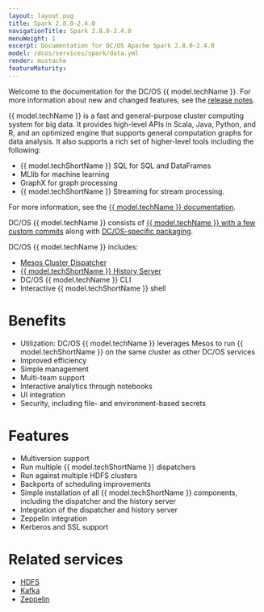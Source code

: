```yaml
---
layout: layout.pug
title: Spark 2.8.0-2.4.0
navigationTitle: Spark 2.8.0-2.4.0
menuWeight: 1
excerpt: Documentation for DC/OS Apache Spark 2.8.0-2.4.0
model: /dcos/services/spark/data.yml
render: mustache
featureMaturity:
---
```


Welcome to the documentation for the DC/OS {{ model.techName }}. For more information about new and changed features, see the [release notes](/dcos/services/spark/2.8.0-2.4.0/release-notes/).

{{ model.techName }} is a fast and general-purpose cluster computing system for big data. It provides high-level APIs in Scala, Java, Python, and R, and an optimized engine that supports general computation graphs for data analysis. It also supports a rich set of higher-level tools including the following:
- {{ model.techShortName }} SQL for SQL and DataFrames
- MLlib for machine learning
- GraphX for graph processing
- {{ model.techShortName }} Streaming for stream processing.

For more information, see the [{{ model.techName }} documentation][1].

DC/OS {{ model.techName }} consists of [{{ model.techName }} with a few custom commits][17] along with [DC/OS-specific packaging][18].

DC/OS {{ model.techName }} includes:

*   [Mesos Cluster Dispatcher][2]
*   [{{ model.techShortName }} History Server][3]
*   DC/OS {{ model.techName }} CLI
*   Interactive {{ model.techShortName }} shell

# Benefits

*   Utilization: DC/OS {{ model.techName }} leverages Mesos to run {{ model.techShortName }} on the same cluster as other DC/OS services
*   Improved efficiency
*   Simple management
*   Multi-team support
*   Interactive analytics through notebooks
*   UI integration
*   Security, including file- and environment-based secrets

# Features

*   Multiversion support
*   Run multiple {{ model.techShortName }} dispatchers
*   Run against multiple HDFS clusters
*   Backports of scheduling improvements
*   Simple installation of all {{ model.techShortName }} components, including the dispatcher and the history server
*   Integration of the dispatcher and history server
*   Zeppelin integration
*   Kerberos and SSL support

# Related services

*   [HDFS][4]
*   [Kafka][5]
*   [Zeppelin][6]

 [1]: http://spark.apache.org/documentation.html
 [2]: http://spark.apache.org/docs/latest/running-on-mesos.html#cluster-mode
 [3]: http://spark.apache.org/docs/latest/monitoring.html#viewing-after-the-fact
 [4]: https://docs.mesosphere.com/services/hdfs/
 [5]: https://docs.mesosphere.com/services/kafka/
 [6]: https://zeppelin.incubator.apache.org/
 [17]: https://github.com/mesosphere/spark
 [18]: https://github.com/mesosphere/spark-build
